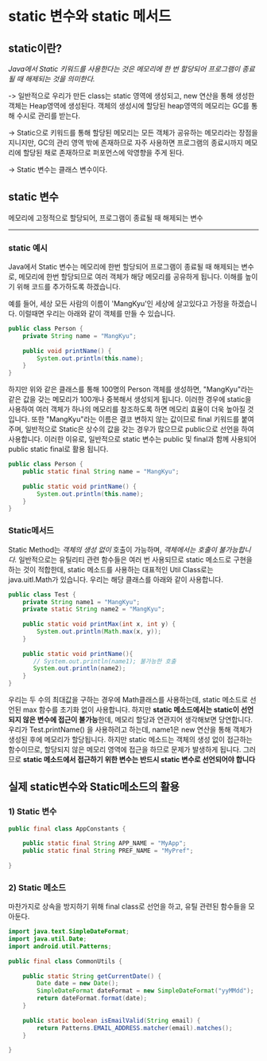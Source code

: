 # static 변수와 static 메서드
   
## static이란?

_Java에서 Static 키워드를 사용한다는 것은 메모리에 한 번 할당되어 프로그램이 종료될 때 해제되는 것을 의미한다._
   
-> 일반적으로 우리가 만든 class는 static 영역에 생성되고, new 연산을 통해 생성한 객체는 Heap영역에 생성된다. 객체의 생성시에 할당된 heap영역의 메모리는 GC를 통해 수시로 관리를 받는다.

->  Static으로 키워드를 통해 할당된 메모리는 모든 객체가 공유하는 메모리라는 장점을 지니지만, GC의 관리 영역 밖에 존재하므로 자주 사용하면 프로그램의 종료시까지 메모리에 할당된 채로 존재하므로 퍼포먼스에 악영향을 주게 된다.
  
-> Static 변수는 클래스 변수이다.

## static 변수
메모리에 고정적으로 할당되어, 프로그램이 종료될 때 해제되는 변수
   
-------------------------------------------------------------

### static 예시

Java에서 Static 변수는 메모리에 한번 할당되어 프로그램이 종료될 때 해제되는 변수로, 메모리에 한번 할당되므로 여러 객체가 해당 메모리를 공유하게 됩니다. 이해를 높이기 위해 코드를 추가하도록 하겠습니다.

예를 들어, 세상 모든 사람의 이름이 'MangKyu'인 세상에 살고있다고 가정을 하겠습니다. 이럴때면 우리는 아래와 같이 객체를 만들 수 있습니다.
   
```java
public class Person {
    private String name = "MangKyu";
	    
	public void printName() {
	    System.out.println(this.name);
	}
}
```
    
하지만 위와 같은 클래스를 통해 100명의 Person 객체를 생성하면, "MangKyu"라는 같은 값을 갖는 메모리가 100개나 중복해서 생성되게 됩니다. 이러한 경우에 static을 사용하여 여러 객체가 하나의 메모리를 참조하도록 하면 메모리 효율이 더욱 높아질 것입니다. 또한 "MangKyu"라는 이름은 결코 변하지 않는 값이므로 final 키워드를 붙여주며, 일반적으로 Static은 상수의 값을 갖는 경우가 많으므로 public으로 선언을 하여 사용합니다. 이러한 이유로, 일반적으로 static 변수는 public 및 final과 함께 사용되어 public static final로 활용 됩니다.
   
```java
public class Person {
    public static final String name = "MangKyu";
         
    public static void printName() {
        System.out.println(this.name);
    }
}
```
   
### Static메서드   
Static Method는 _객체의 생성 없이_ 호출이 가능하며, _객체에서는 호출이 불가능합니다._ 일반적으로는 유틸리티 관련 함수들은 여러 번 사용되므로 static 메소드로 구현을 하는 것이 적합한데, static 메소드를 사용하는 대표적인 Util Class로는 java.uitl.Math가 있습니다. 우리는 해당 클래스를 아래와 같이 사용합니다.

```java
public class Test {
    private String name1 = "MangKyu";
    private static String name2 = "MangKyu";
 
    public static void printMax(int x, int y) {
        System.out.println(Math.max(x, y));
    }
         
    public static void printName(){
       // System.out.println(name1); 불가능한 호출
       System.out.println(name2);
    }
}
```   

우리는 두 수의 최대값을 구하는 경우에 Math클래스를 사용하는데, static 메소드로 선언된 max 함수를 초기화 없이 사용합니다. 하지만 **static 메소드에서는 static이 선언되지 않은 변수에 접근이 불가능**한데, 메모리 할당과 연관지어 생각해보면 당연합니다. 우리가 Test.printName() 을 사용하려고 하는데, name1은 new 연산을 통해 객체가 생성된 후에 메모리가 할당됩니다. 하지만 static 메소드는 객체의 생성 없이 접근하는 함수이므로, 할당되지 않은 메모리 영역에 접근을 하므로 문제가 발생하게 됩니다. 그러므로 **static 메소드에서 접근하기 위한 변수는 반드시 static 변수로 선언되어야 합니다**   

## 실제 static변수와 Static메소드의 활용

### 1) Static 변수

```java
public final class AppConstants {
 
    public static final String APP_NAME = "MyApp";
    public static final String PREF_NAME = "MyPref";        
 
}
```

### 2) Static 메소드

마찬가지로 상속을 방지하기 위해 final class로 선언을 하고, 유틸 관련된 함수들을 모아둔다.

```java
import java.text.SimpleDateFormat;
import java.util.Date;
import android.util.Patterns;
 
public final class CommonUtils {
 
    public static String getCurrentDate() {
        Date date = new Date();
        SimpleDateFormat dateFormat = new SimpleDateFormat("yyMMdd");
        return dateFormat.format(date);
    }
     
    public static boolean isEmailValid(String email) {
        return Patterns.EMAIL_ADDRESS.matcher(email).matches();
    }
     
}
```
